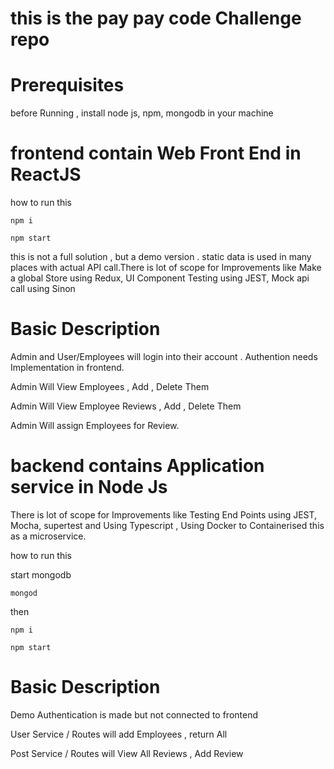 # this is the pay pay code Challenge repo

# Prerequisites

before Running , install node js, npm, mongodb in your machine

# frontend contain Web Front End in ReactJS

how to run this

`npm i `

`npm start `

this is not a full solution , but a demo version . static data is used in many places with actual API call.There is lot of scope for Improvements like Make a global Store using Redux, UI Component Testing using JEST, Mock api call using Sinon

# Basic Description

Admin and User/Employees will login into their account . Authention needs Implementation in frontend.

Admin Will View Employees , Add , Delete Them

Admin Will View Employee Reviews , Add , Delete Them

Admin Will assign Employees for Review.

# backend contains Application service in Node Js

There is lot of scope for Improvements like Testing End Points using JEST, Mocha, supertest and Using Typescript , Using Docker to Containerised this as a microservice.

how to run this

start mongodb

`mongod `

then

`npm i `

`npm start `

# Basic Description

Demo Authentication is made but not connected to frontend

User Service / Routes will add Employees , return All

Post Service / Routes will View All Reviews , Add Review
